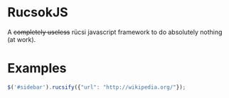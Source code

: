 # RucsokJS


A ~~completely useless~~ rücsi javascript framework to do absolutely nothing (at work).

# Examples

```javascript
$('#sidebar').rucsify({"url": "http://wikipedia.org/"});
```